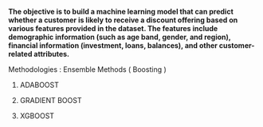 **The objective is to build a machine learning model that can predict whether a customer is likely to receive a discount offering based on various features provided in the dataset. The features include demographic information (such as age band, gender, and region), financial information (investment, loans, balances), and other customer-related attributes.**

Methodologies : Ensemble Methods ( Boosting ) 

1) ADABOOST

2) GRADIENT BOOST

3) XGBOOST
